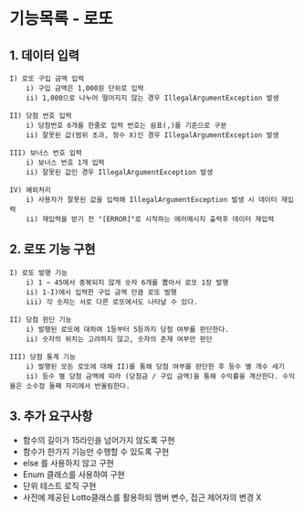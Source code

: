 # 기능목록 - 로또

## 1. 데이터 입력
    I) 로또 구입 금액 입력
        i) 구입 금액은 1,000원 단위로 입력
        ii) 1,000으로 나누어 떨어지지 않는 경우 IllegalArgumentException 발생

    II) 당첨 번호 입력
        i) 당첨번호 6개를 한줄로 입력 번호는 쉼표(,)를 기준으로 구분
        ii) 잘못된 값(범위 초과, 정수 X)인 경우 IllegalArgumentException 발생

    III) 보너스 번호 입력
        i) 보너스 번호 1개 입력
        ii) 잘못된 값인 경우 IllegalArgumentException 발생
    
    IV) 예외처리
        i) 사용자가 잘못된 값을 입력해 IllegalArgumentException 발생 시 데이터 재입력
        ii) 재입력을 받기 전 "[ERROR]"로 시작하는 에러메시지 출력후 데이터 재입력

## 2. 로또 기능 구현
    I) 로또 발행 기능
        i) 1 ~ 45에서 중복되지 않게 숫자 6개를 뽑아서 로또 1장 발행
        ii) 1-I)에서 입력한 구입 금액 만큼 로또 발행
        iii) 각 숫자는 서로 다른 로또에서도 나타날 수 있다.

    II) 당첨 판단 기능
        i) 발행된 로또에 대하여 1등부터 5등까지 당첨 여부를 판단한다.
        ii) 숫자의 위치는 고려하지 않고, 숫자의 존재 여부만 판단

    III) 당첨 통계 기능
        i) 발행된 모든 로또에 대해 II)를 통해 당첨 여부를 판단한 후 등수 별 개수 세기
        ii) 등수 별 당첨 금액에 따라 (당첨금 / 구입 금액)을 통해 수익률을 계산한다. 수익율은 소수점 둘째 자리에서 반올림한다.

## 3. 추가 요구사항
- 함수의 길이가 15라인을 넘어가지 않도록 구현
- 함수가 한가지 기능만 수행할 수 있도록 구현
- else 를 사용하지 않고 구현
- Enum 클래스를 사용하여 구현
- 단위 테스트 로직 구현
- 사전에 제공된 Lotto클래스를 활용하되 멤버 변수, 접근 제어자의 변경 X
